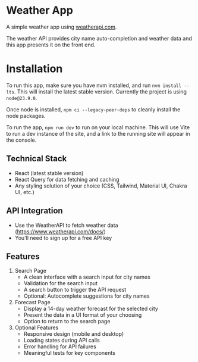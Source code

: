 # Weather App

A simple weather app using [weatherapi.com](https://www.weatherapi.com/).

The weather API provides city name auto-completion and weather data and this app presents it on the front end.

# Installation

To run this app, make sure you have nvm installed, and run `nvm install --lts`. This will install the latest stable version. Currently the project is using `node@23.9.0`.

Once node is installed, `npm ci --legacy-peer-deps` to cleanly install the node packages.

To run the app, `npm run dev` to run on your local machine. This will use Vite to run a dev instance of the site, and a link to the running site will appear in the console.

## Technical Stack

- React (latest stable version)
- React Query for data fetching and caching
- Any styling solution of your choice (CSS, Tailwind, Material UI, Chakra UI, etc.)

## API Integration

- Use the WeatherAPI to fetch weather data (https://www.weatherapi.com/docs/)
- You'll need to sign up for a free API key

## Features

1. Search Page
   - A clean interface with a search input for city names
   - Validation for the search input
   - A search button to trigger the API request
   - Optional: Autocomplete suggestions for city names
2. Forecast Page
   - Display a 14-day weather forecast for the selected city
   - Present the data in a UI format of your choosing
   - Option to return to the search page
3. Optional Features
   - Responsive design (mobile and desktop)
   - Loading states during API calls
   - Error handling for API failures
   - Meaningful tests for key components
